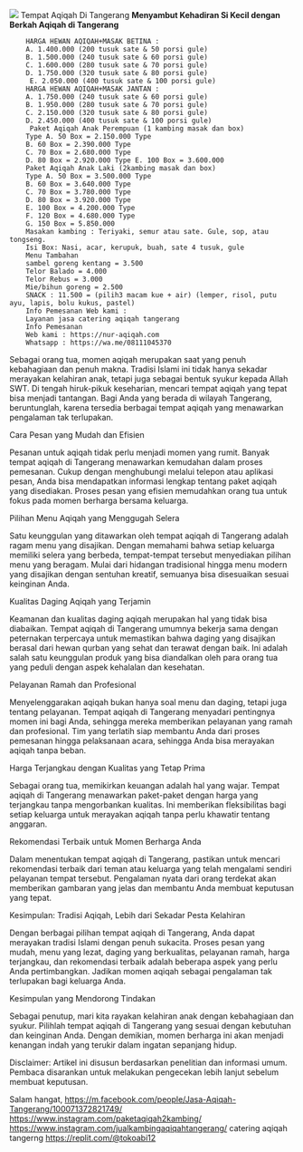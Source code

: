 ![](https://s3-ap-northeast-1.amazonaws.com/g0v-hackmd-images/uploads/upload_63a4d087a19b6fcb6b6a957c685ddc65.png)
Tempat Aqiqah Di Tangerang
**Menyambut Kehadiran Si Kecil dengan Berkah Aqiqah di Tangerang**


		HARGA HEWAN AQIQAH+MASAK BETINA : 
		A. 1.400.000 (200 tusuk sate & 50 porsi gule) 
		B. 1.500.000 (240 tusuk sate & 60 porsi gule) 
		C. 1.600.000 (280 tusuk sate & 70 porsi gule) 
		D. 1.750.000 (320 tusuk sate & 80 porsi gule)
		 E. 2.050.000 (400 tusuk sate & 100 porsi gule)
		HARGA HEWAN AQIQAH+MASAK JANTAN :
		A. 1.750.000 (240 tusuk sate & 60 porsi gule) 
		B. 1.950.000 (280 tusuk sate & 70 porsi gule) 
		C. 2.150.000 (320 tusuk sate & 80 porsi gule) 
		D. 2.450.000 (400 tusuk sate & 100 porsi gule)
		 Paket Aqiqah Anak Perempuan (1 kambing masak dan box)
		Type A. 50 Box = 2.150.000 Type 
		B. 60 Box = 2.390.000 Type 
		C. 70 Box = 2.680.000 Type 
		D. 80 Box = 2.920.000 Type E. 100 Box = 3.600.000
		Paket Aqiqah Anak Laki (2kambing masak dan box)
		Type A. 50 Box = 3.500.000 Type 
		B. 60 Box = 3.640.000 Type 
		C. 70 Box = 3.780.000 Type 
		D. 80 Box = 3.920.000 Type 
		E. 100 Box = 4.200.000 Type 
		F. 120 Box = 4.680.000 Type 
		G. 150 Box = 5.850.000
		Masakan kambing : Teriyaki, semur atau sate. Gule, sop, atau tongseng.
		Isi Box: Nasi, acar, kerupuk, buah, sate 4 tusuk, gule
		Menu Tambahan
		sambel goreng kentang = 3.500
		Telor Balado = 4.000
		Telor Rebus = 3.000
		Mie/bihun goreng = 2.500
		SNACK : 11.500 = (pilih3 macam kue + air) (lemper, risol, putu ayu, lapis, bolu kukus, pastel)
		Info Pemesanan Web kami : 
		Layanan jasa catering aqiqah tangerang
		Info Pemesanan
		Web kami : https://nur-aqiqah.com
		Whatsapp : https://wa.me/08111045370
        
Sebagai orang tua, momen aqiqah merupakan saat yang penuh kebahagiaan dan penuh makna. Tradisi Islami ini tidak hanya sekadar merayakan kelahiran anak, tetapi juga sebagai bentuk syukur kepada Allah SWT. Di tengah hiruk-pikuk keseharian, mencari tempat aqiqah yang tepat bisa menjadi tantangan. Bagi Anda yang berada di wilayah Tangerang, beruntunglah, karena tersedia berbagai tempat aqiqah yang menawarkan pengalaman tak terlupakan.

Cara Pesan yang Mudah dan Efisien

Pesanan untuk aqiqah tidak perlu menjadi momen yang rumit. Banyak tempat aqiqah di Tangerang menawarkan kemudahan dalam proses pemesanan. Cukup dengan menghubungi melalui telepon atau aplikasi pesan, Anda bisa mendapatkan informasi lengkap tentang paket aqiqah yang disediakan. Proses pesan yang efisien memudahkan orang tua untuk fokus pada momen berharga bersama keluarga.

Pilihan Menu Aqiqah yang Menggugah Selera

Satu keunggulan yang ditawarkan oleh tempat aqiqah di Tangerang adalah ragam menu yang disajikan. Dengan memahami bahwa setiap keluarga memiliki selera yang berbeda, tempat-tempat tersebut menyediakan pilihan menu yang beragam. Mulai dari hidangan tradisional hingga menu modern yang disajikan dengan sentuhan kreatif, semuanya bisa disesuaikan sesuai keinginan Anda.

Kualitas Daging Aqiqah yang Terjamin

Keamanan dan kualitas daging aqiqah merupakan hal yang tidak bisa diabaikan. Tempat aqiqah di Tangerang umumnya bekerja sama dengan peternakan terpercaya untuk memastikan bahwa daging yang disajikan berasal dari hewan qurban yang sehat dan terawat dengan baik. Ini adalah salah satu keunggulan produk yang bisa diandalkan oleh para orang tua yang peduli dengan aspek kehalalan dan kesehatan.

Pelayanan Ramah dan Profesional

Menyelenggarakan aqiqah bukan hanya soal menu dan daging, tetapi juga tentang pelayanan. Tempat aqiqah di Tangerang menyadari pentingnya momen ini bagi Anda, sehingga mereka memberikan pelayanan yang ramah dan profesional. Tim yang terlatih siap membantu Anda dari proses pemesanan hingga pelaksanaan acara, sehingga Anda bisa merayakan aqiqah tanpa beban.

Harga Terjangkau dengan Kualitas yang Tetap Prima

Sebagai orang tua, memikirkan keuangan adalah hal yang wajar. Tempat aqiqah di Tangerang menawarkan paket-paket dengan harga yang terjangkau tanpa mengorbankan kualitas. Ini memberikan fleksibilitas bagi setiap keluarga untuk merayakan aqiqah tanpa perlu khawatir tentang anggaran.

Rekomendasi Terbaik untuk Momen Berharga Anda

Dalam menentukan tempat aqiqah di Tangerang, pastikan untuk mencari rekomendasi terbaik dari teman atau keluarga yang telah mengalami sendiri pelayanan tempat tersebut. Pengalaman nyata dari orang terdekat akan memberikan gambaran yang jelas dan membantu Anda membuat keputusan yang tepat.

Kesimpulan: Tradisi Aqiqah, Lebih dari Sekadar Pesta Kelahiran

Dengan berbagai pilihan tempat aqiqah di Tangerang, Anda dapat merayakan tradisi Islami dengan penuh sukacita. Proses pesan yang mudah, menu yang lezat, daging yang berkualitas, pelayanan ramah, harga terjangkau, dan rekomendasi terbaik adalah beberapa aspek yang perlu Anda pertimbangkan. Jadikan momen aqiqah sebagai pengalaman tak terlupakan bagi keluarga Anda.

Kesimpulan yang Mendorong Tindakan

Sebagai penutup, mari kita rayakan kelahiran anak dengan kebahagiaan dan syukur. Pilihlah tempat aqiqah di Tangerang yang sesuai dengan kebutuhan dan keinginan Anda. Dengan demikian, momen berharga ini akan menjadi kenangan indah yang terukir dalam ingatan sepanjang hidup.

Disclaimer: Artikel ini disusun berdasarkan penelitian dan informasi umum. Pembaca disarankan untuk melakukan pengecekan lebih lanjut sebelum membuat keputusan.

Salam hangat,
https://m.facebook.com/people/Jasa-Aqiqah-Tangerang/100071372821749/
https://www.instagram.com/paketaqiqah2kambing/
https://www.instagram.com/jualkambingaqiqahtangerang/
	catering aqiqah tangerng
https://replit.com/@tokoabi12
